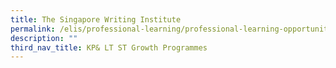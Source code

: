 ```yaml
---
title: The Singapore Writing Institute
permalink: /elis/professional-learning/professional-learning-opportunities/the-singapore-writing-institute/
description: ""
third_nav_title: KP& LT ST Growth Programmes
---
```

